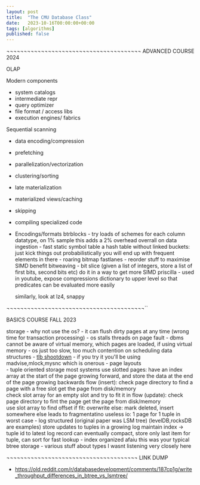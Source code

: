 ```yaml
---
layout: post
title:  "The CMU Database Class"
date:   2023-10-16T00:00:00+00:00
tags: [algorithms]
published: false
---
```


¬¬¬¬¬¬¬¬¬¬¬¬¬¬¬¬¬¬¬¬¬¬¬¬¬¬¬¬¬¬¬¬¬¬¬¬¬¬¬
ADVANCED COURSE 2024

OLAP

Modern components
- system catalogs
- intermediate repr
- query optimizer
- file format / access libs
- execution engines/ fabrics

Sequential scanning
- data encoding/compression
- prefetching
- parallelization/vectorization
- clustering/sorting
- late materialization
- materialized views/caching
- skipping
- compiling specialized code

- Encodings/formats
    btrblocks
        - try loads of schemes for each column datatype, on 1% sample
          this adds a 2% overhead overrall on data ingestion
        - fast static symbol table
            a hash table without linked buckets: just kick things out
            probabilistically you will end up with frequent elements in there
        - roaring bitmap 
    fastlanes
        - reorder stuff to maximise SIMD benefit 
    bitweaving
        - bit slice (given a list of integers, store a list of first bits, second bits etc)
          do it in a way to get more SIMD
    priscilla
        - used in youtube, expose compressions dictionary to upper level so that predicates can be evaluated more  easily

    similarly, look at lz4, snappy

¬¬¬¬¬¬¬¬¬¬¬¬¬¬¬¬¬¬¬¬¬¬¬¬¬¬¬¬¬¬¬¬¬¬¬¬¬¬¬¬``

BASICS COURSE FALL 2023

storage
    - why not use the os?
        - it can flush dirty pages at any time (wrong time for transaction processing) 
        - os stalls threads on page fault
        - dbms cannot be aware of virtual memory, which pages are loaded, if using virtual memory 
        - os just too slow, too much contention on scheduling data structures
        - [tlb shootdown](https://stackoverflow.com/questions/3748384/what-is-tlb-shootdown)
        - if you try it you'll be using madvise,mlock,mysnc which is onerous
    - page layouts  
        - tuple oriented storage
            most systems use slotted pages: have an index array at the start of the page growing forward, and store the data at the end of the page growing backwards
            flow (insert): 
                check page directory to find a page with a free slot 
                get the page from disk/memory    
                check slot array for an empty slot and try to fit it in
            flow (update):
                check page directory to fint the page
                get the page from disk/memory    
                use slot array to find offset
                if fit: overwrite
                else: mark deleted, insert somewhere else
            leads to fragmentatino 
            useless io: 1 page for 1 tuple in worst case
        - log structured (original paper was LSM tree) (levelDB,rocksDB are examples)
            store updates to tuples in a growing log
            maintain index -> tuple id to latest log record 
            can eventually compact, store only last item for tuple, can sort for fast lookup
        - index organized
            afaiu this was your typical btree storage
    - various stuff about types
        I wasnt listening very closely here 
        

¬¬¬¬¬¬¬¬¬¬¬¬¬¬¬¬¬¬¬¬¬¬¬¬¬¬¬¬¬¬¬¬¬¬¬¬¬¬
LINK DUMP
- https://old.reddit.com/r/databasedevelopment/comments/187cp1g/write_throughput_differences_in_btree_vs_lsmtree/